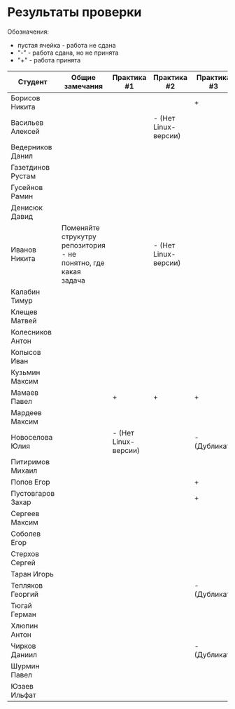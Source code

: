 ﻿# Результаты проверки

Обозначения:
- пустая ячейка - работа не сдана
- "-" - работа сдана, но не принята
- "+" - работа принята

|Студент|Общие замечания|Практика #1|Практика #2|Практика #3|
|-|-|-|-|-|
|Борисов Никита||||+|
|Васильев Алексей|||- (Нет Linux-версии)|
|Ведерников Данил|||||
|Газетдинов Рустам|||||
|Гусейнов Рамин|||||
|Денисюк Давид|||||
|Иванов Никита|Поменяйте струкутру репозитория - не понятно, где какая задача||- (Нет Linux-версии)|
|Калабин Тимур|||||
|Клещев Матвей|||||
|Колесников Антон|||||
|Копысов Иван|||||
|Кузьмин Максим|||||
|Мамаев Павел||+|+|+|
|Мардеев Максим|||||
|Новоселова Юлия||- (Нет Linux-версии)||- (Дубликат)
|Питиримов Михаил|||||
|Попов Егор||||+|
|Пустовгаров Захар||||+|
|Сергеев Максим|||||
|Соболев Егор|||||
|Стерхов Сергей|||||
|Таран Игорь|||||
|Тепляков Георгий||||- (Дубликат)|
|Тюгай Герман|||||
|Хлюпин Антон|||||
|Чирков Даниил||||- (Дубликат)|
|Шурмин Павел|||||
|Юзаев Ильфат|||||

